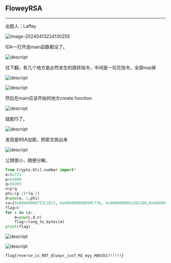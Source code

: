 ## FloweyRSA

***

出题人：Laffey

![image-20240413224130255](C:\Users\26272\AppData\Roaming\Typora\typora-user-images\image-20240413224130255.png)

IDA一打开连main函数都没了。

![descript](C:/Users/26272/Pictures/media/2281327082f8b977abe90f6de6510ae0.png)

往下翻，有几个地方是必然发生的跳转指令，中间是一坨花指令。全部nop掉

![descript](C:/Users/26272/Pictures/media/8f3295e24ec300710b4f110ced4969da.png)

![descript](C:/Users/26272/Pictures/media/c09733d417373788dae43ed5f8c16716.png)

然后在main应该开始的地方create function

![descript](C:/Users/26272/Pictures/media/3701487ea99ab16a63da7b6c4e17c1d3.png)

就能f5了。

![descript](C:/Users/26272/Pictures/media/124491a4fc6145b0d5efb4b860432fe9.png)

发现是RSA加密。把密文挑出来

![descript](C:/Users/26272/Pictures/media/39bbbc28907dc15fcc9bfbfb9b125a88.png)

公钥很小，随便分解。

```python
from Crypto.Util.number import*
e=0o721
p=56099
q=56369
n=p*q
phi=(p-1)*(q-1)
d=pow(e,-1,phi)
ca=[0x00000000753C2EC5, 0x000000008D90C736, 0x0000000081282CB0,0x000000007EECC470, 0x00000000944E15D3, 0x000000002C7AC726, 0x00000000717E8070,0x0000000030CBE439, 0x00000000B1D95A9C, 0x000000006DB667BB, 0x000000001240463C,0x0000000077CBFE64, 0x0000000011D8BE59]
flag=b''
for c in ca:
    m=pow(c,d,n)
    flag+=long_to_bytes(m)
print(flag)

```

![descript](C:/Users/26272/Pictures/media/bef9fe185a9b3388cb5eba401673b449.png)

![descript](C:/Users/26272/Pictures/media/a2337cb85753d05077a42ad270fc9b6a.png)

```
flag{reverse_is_N0T_@lways_jusT_RE_myy_H@bIb1!!!!!!}
```

